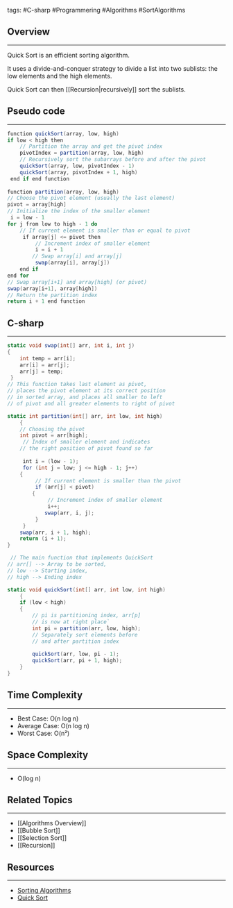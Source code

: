 tags: #C-sharp #Programmering #Algorithms #SortAlgorithms 

## Overview
---
Quick Sort is an efficient sorting algorithm. 

It uses a divide-and-conquer strategy to divide a list into two sublists: the low elements and the high elements. 

Quick Sort can then [[Recursion|recursively]] sort the sublists.
## Pseudo code
---
```csharp
function quickSort(array, low, high)
if low < high then
	// Partition the array and get the pivot index
	pivotIndex = partition(array, low, high)
	// Recursively sort the subarrays before and after the pivot
	quickSort(array, low, pivotIndex - 1)
	quickSort(array, pivotIndex + 1, high)
 end if end function
 
function partition(array, low, high)
// Choose the pivot element (usually the last element)
pivot = array[high]
// Initialize the index of the smaller element
 i = low - 1
for j from low to high - 1 do
	// If current element is smaller than or equal to pivot
	 if array[j] <= pivot then
		 // Increment index of smaller element
		 i = i + 1
		// Swap array[i] and array[j]
		 swap(array[i], array[j])
	end if
end for
// Swap array[i+1] and array[high] (or pivot)
swap(array[i+1], array[high])
// Return the partition index
return i + 1 end function
```
## C-sharp
---
```csharp
static void swap(int[] arr, int i, int j)  
{
	int temp = arr[i];       
	arr[i] = arr[j];       
	arr[j] = temp;
 } 
// This function takes last element as pivot,   
// places the pivot element at its correct position  
// in sorted array, and places all smaller to left   
// of pivot and all greater elements to right of pivot   

static int partition(int[] arr, int low, int high)
    {     
	// Choosing the pivot       
	int pivot = arr[high];      
	 // Index of smaller element and indicates      
	// the right position of pivot found so far   
	   
	 int i = (low - 1);      
	 for (int j = low; j <= high - 1; j++)
	{          
		 // If current element is smaller than the pivot          
		 if (arr[j] < pivot)
		{              
			 // Increment index of smaller element              
			 i++;               
			swap(arr, i, j);          
		 }      
	 }       
	swap(arr, i + 1, high);      
	return (i + 1);  
}  

 // The main function that implements QuickSort   
// arr[] --> Array to be sorted,  
// low --> Starting index,  
// high --> Ending index  

static void quickSort(int[] arr, int low, int high)  
	{      
	if (low < high)
	{          
		// pi is partitioning index, arr[p]          
		// is now at right place`          
		int pi = partition(arr, low, high);          
		// Separately sort elements before          
		// and after partition index
		           
		quickSort(arr, low, pi - 1);           
		quickSort(arr, pi + 1, high);       
	}   
}
```

## Time Complexity
---
- Best Case: O(n log n)
- Average Case: O(n log n)
- Worst Case: O(n²)

## Space Complexity
---
- O(log n)

## Related Topics
---
- [[Algorithms Overview]]
- [[Bubble Sort]]
- [[Selection Sort]]
- [[Recursion]]

## Resources
---
- [Sorting Algorithms](https://www.geeksforgeeks.org/sorting-algorithms/?ref=lbp)
- [Quick Sort](https://www.geeksforgeeks.org/quick-sort/)